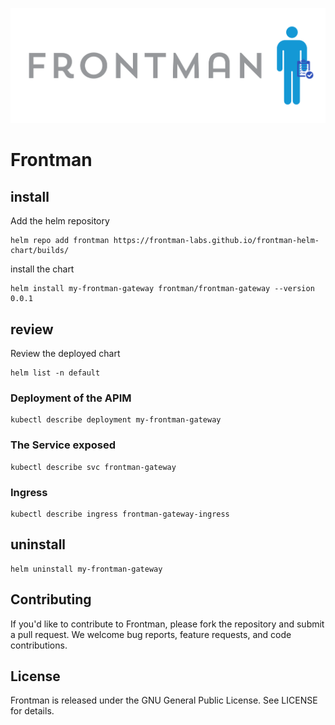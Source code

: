 ![Logo](/assets/logo.png)
# Frontman

## install
Add the helm repository
```
helm repo add frontman https://frontman-labs.github.io/frontman-helm-chart/builds/
```

install the chart
```
helm install my-frontman-gateway frontman/frontman-gateway --version 0.0.1
```


## review
Review the deployed chart
```
helm list -n default
```

### Deployment of the APIM
```
kubectl describe deployment my-frontman-gateway
```

### The Service exposed
```
kubectl describe svc frontman-gateway
```

### Ingress
```
kubectl describe ingress frontman-gateway-ingress
```


## uninstall
```
helm uninstall my-frontman-gateway
```


## Contributing
If you'd like to contribute to Frontman, please fork the repository and submit a pull request. We welcome bug reports, feature requests, and code contributions.

## License
Frontman is released under the GNU General Public License. See LICENSE for details.